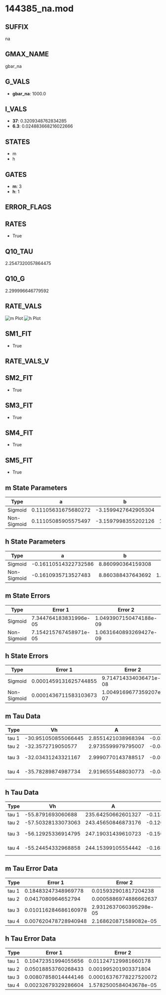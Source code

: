 # 144385_na.mod

## SUFFIX

na

## GMAX_NAME

gbar_na

## G_VALS

- **gbar_na**: 1000.0

## I_VALS

- **37**: 0.3209348762834285
- **6.3**: 0.024883668216022666

## STATES

- m
- h

## GATES

- **m**: 3
- **h**: 1

## ERROR_FLAGS


## RATES

- True

## Q10_TAU

2.2547320057864475

## Q10_G

2.299996646779592

## RATE_VALS

![m Plot](/Users/pbozelos/Dropbox/icg-Chai-Panos/supermodels/output_markdown_files/Na/144385_na.mod/images/m.png)
![h Plot](/Users/pbozelos/Dropbox/icg-Chai-Panos/supermodels/output_markdown_files/Na/144385_na.mod/images/h.png)

## SM1_FIT

- True

## RATE_VALS_V

## SM2_FIT

- True

## SM3_FIT

- True

## SM4_FIT

- True

## SM5_FIT

- True

## m State Parameters

| Type | a | b | c | d |
| --- | --- | --- | --- | --- |
| Sigmoid | 0.11105631675680272 | -3.1599427642905304 |
| Non-Sigmoid | 0.11105085905575497 | -3.1597998355202126 | 1.0000224727563338 | -1.3247338947805851e-05 |

## h State Parameters

| Type | a | b | c | d |
| --- | --- | --- | --- | --- |
| Sigmoid | -0.16110514322732586 | 8.860990364159308 |
| Non-Sigmoid | -0.1610935713527483 | 8.860388437643692 | 1.000033662381527 | -1.0807848584685667e-05 |

## m State Errors

| Type | Error 1 | Error 2 | Error 3 |
| --- | --- | --- | --- |
| Sigmoid | 7.344764183831996e-05 | 1.0493907150474188e-09 | 4.7017585537862616e-05 |
| Non-Sigmoid | 7.154215767458971e-05 | 1.0631640893269427e-09 | 4.5797787836849336e-05 |

## h State Errors

| Type | Error 1 | Error 2 | Error 3 |
| --- | --- | --- | --- |
| Sigmoid | 0.0001459131625744855 | 9.714714334036471e-08 | 0.00011878912215661453 |
| Non-Sigmoid | 0.0001436711583103673 | 1.0049169677359207e-07 | 0.00011696388779319627 |

## m Tau Data

| Type | Vh | A | b1 | b2 | c1 | c2 | d1 | d2 | e1 | e2 |
| --- | --- | --- | --- | --- | --- | --- | --- | --- | --- | --- |
| tau 1 | -30.951050855066445 | 2.8551421038968394 | -0.03506855868869279 | -0.0338789557880204 |
| tau 2 | -32.3572719050577 | 2.9735599979795007 | -0.045215989232852985 | 0.00019461032754497284 | -0.050823980748143614 | -0.00035257708169414713 |
| tau 3 | -32.03431243321167 | 2.9990770143788517 | -0.05177332439137323 | 0.00038495808534969516 | -1.1723603862921132e-06 | -0.0585839081278391 | -0.0007073136100564238 | -3.885526287535251e-06 |
| tau 4 | -35.78289874987734 | 2.9196555488030773 | -0.04401872167315329 | 0.00023001436809731837 | -1.3376148829835028e-07 | -2.0921302971480868e-09 | -0.06539445201161598 | -0.0010995359564666277 | -1.2579157428026945e-05 | -6.510611786432445e-08 |

## h Tau Data

| Type | Vh | A | b1 | b2 | c1 | c2 | d1 | d2 | e1 | e2 |
| --- | --- | --- | --- | --- | --- | --- | --- | --- | --- | --- |
| tau 1 | -55.8791693060688 | 235.64250662601327 | -0.11816427506566046 | -0.09670415025051535 |
| tau 2 | -57.50328133073063 | 243.45650846873176 | -0.12065398675299223 | 0.0005987029141987731 | -0.13777708522457777 | -0.0017174417800254953 |
| tau 3 | -56.12925336914795 | 247.19031439610723 | -0.1509793655404521 | 0.0018241110945203896 | -7.748859815891999e-06 | -0.1358221631471004 | -0.002253485331853405 | -1.610959212280846e-05 |
| tau 4 | -55.24454332968858 | 244.15399105554442 | -0.16391568985458496 | 0.002509566943126183 | -1.874106473372121e-05 | 5.230071003658938e-08 | -0.12111311682539165 | -0.0013935553359293745 | 5.625969992330186e-07 | 9.437238345726485e-08 |

## m Tau Error Data

| Type | Error 1 | Error 2 | Error 3 |
| --- | --- | --- | --- |
| tau 1 | 0.18483247348969778 | 0.015932901817204238 | 0.07189052768188961 |
| tau 2 | 0.0417080964652794 | 0.0005886974886662637 | 0.016222349930642557 |
| tau 3 | 0.010116284686160978 | 2.9312637060395298e-05 | 0.00393472548701713 |
| tau 4 | 0.007620478728940948 | 2.168620871589082e-05 | 0.0029639826090555226 |

## h Tau Error Data

| Type | Error 1 | Error 2 | Error 3 |
| --- | --- | --- | --- |
| tau 1 | 0.10472351994055656 | 0.011247129981660178 | 0.07947999062266237 |
| tau 2 | 0.05018853760268433 | 0.001995201903371804 | 0.038090626635647135 |
| tau 3 | 0.00807858014444146 | 0.00016376778227520072 | 0.0061312441989067575 |
| tau 4 | 0.00232679329286604 | 1.5782500584043678e-05 | 0.0017659214396425849 |

